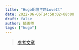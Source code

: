 ```yaml
---
title: "Hugo配置主题LoveIt"
date: 2022-06-06T14:58:02+08:00
draft: false
author: 插画师
tags: ["hugo"]
---
```


> [参考文章](https://hugoloveit.com/zh-cn/theme-documentation-basics/#4-%E5%A4%9A%E8%AF%AD%E8%A8%80%E5%92%8C-i18n)
